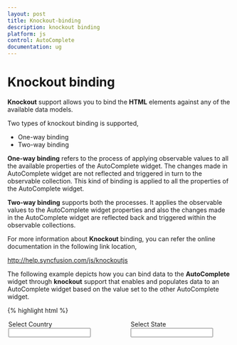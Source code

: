 ```yaml
---
layout: post
title: Knockout-binding
description: knockout binding
platform: js
control: AutoComplete
documentation: ug
---
```


# Knockout binding

**Knockout** support allows you to bind the **HTML** elements against any of the available data models.

Two types of knockout binding is supported,

* One-way binding
* Two-way binding

**One-way binding** refers to the process of applying observable values to all the available properties of the AutoComplete widget. The changes made in AutoComplete widget are not reflected and triggered in turn to the observable collection. This kind of binding is applied to all the properties of the AutoComplete widget.

**Two-way binding** supports both the processes. It applies the observable values to the AutoComplete widget properties and also the changes made in the AutoComplete widget are reflected back and triggered within the observable collections. 

For more information about **Knockout** binding, you can refer the online documentation in the following link location,

<http://help.syncfusion.com/js/knockoutjs>

The following example depicts how you can bind data to the **AutoComplete** widget through **knockout** support that enables and populates data to an AutoComplete widget based on the value set to the other AutoComplete widget.

{% highlight html %}

<!doctype html>
<html>
   <head>
      <title>Essential Studio for JavaScript : Autocomplete - KnockOut</title>
      <meta name="viewport" content="width=device-width, initial-scale=1.0" charset="utf-8"  />
      <link href="http://cdn.syncfusion.com/{{ site.releaseversion }}/js/web/flat-azure/ej.web.all.min.css" rel="stylesheet"/>
      <script src="http://cdn.syncfusion.com/js/assets/external/jquery-1.10.2.min.js"></script>
      <script src="http://cdn.syncfusion.com/js/assets/external/jquery.easing.1.3.min.js"></script>
      <script src="http://cdn.syncfusion.com/js/assets/external/knockout.min.js"></script>
      <script src="http://cdn.syncfusion.com/{{ site.releaseversion }}/js/web/ej.web.all.min.js"> </script>
      <script src="http://cdn.syncfusion.com/{{ site.releaseversion }}/js/ej.widget.ko.min.js"> </script>
   </head>
   <body>
      <div class="content-container-fluid">
         <div class="row">
            <div class="control" style="margin: auto; width: 500px;">
               <div class="countryList" style="float: left; width: 45%">
                  <label class="txt">
                  Select Country</label>
                  <input id="country" data-bind='value: countryName, valueUpdate: ["onchange", "input", "blur"]' />
               </div>
               <div class="stateList" style="float: right; width: 45%">
                  <label class="txt">
                  Select State</label>
                  <input id="state" data-bind='value: stateName' />
               </div>
            </div>
         </div>
      </div>
      <script type="text/javascript" class="jsScript">
         var autocomplete;
         $(function () {
             var countryList = ["United States", "Australia", "Austria", "India"];
             $('#country').ejAutocomplete({
                 watermarkText: "Select country",
                 showPopupButton: true,
                 dataSource: countryList
             });
             $('#state').ejAutocomplete({
                 showPopupButton: true
             });
             var stateObj = $('#state').data("ejAutocomplete");
             stateObj.disable();
             // declaration             
             var ViewModel = function () {
                 var usaStates = ["California", "New York", "South Carolina", "Washington"];
                 var australiaStates = ["West Island", "Sydney", "Kingston", "Melbourne"];
                 var austriaStates = ["Burgenland", "Carinthia", "Styria", "Vienna"];
                 var indiaStates = ["Tamil Nadu", "Rajasthan", "West Bengal", "Maharashtra"];
         
                 this.countryName = ko.observable();
                 this.stateName = ko.computed(function () {
                     var source = null;
                     switch (this.countryName()) {
                         case "United States": source = usaStates; break;
                         case "Australia": source = australiaStates; break;
                         case "Austria": source = austriaStates; break;
                         case "India": source = indiaStates; break;
                     }
                     if (source) {
                         stateObj.enable();
                         stateObj.setModel({ dataSource: source });
                         return source[0];
                     }
                     else stateObj.setModel({ dataSource: null });
         
                     return "";
                 }, this);
             };
             ko.applyBindings(new ViewModel());
             autocompleteCountry = $('#country').data("ejAutocomplete");
             autocompleteState = $('#state').data("ejAutocomplete");
         });
      </script>
   </body>
</html>


{% endhighlight %}



The following image is the result of the above code example.

![]("/js/Autocomplete/Knockout-binding_images/Knockout-binding_img1.png")

